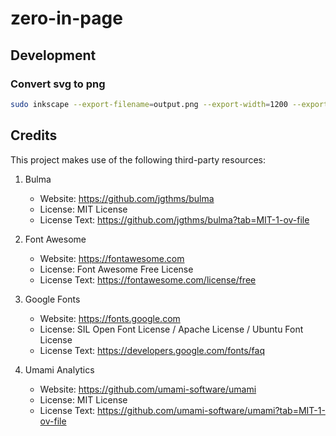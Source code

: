 # zero-in-page

## Development

### Convert svg to png

```bash
sudo inkscape --export-filename=output.png --export-width=1200 --export-height=630 og-image.svg
```

## Credits

This project makes use of the following third-party resources:

1. Bulma

   - Website: https://github.com/jgthms/bulma
   - License: MIT License
   - License Text: https://github.com/jgthms/bulma?tab=MIT-1-ov-file

2. Font Awesome

   - Website: https://fontawesome.com
   - License: Font Awesome Free License
   - License Text: https://fontawesome.com/license/free

3. Google Fonts

   - Website: https://fonts.google.com
   - License: SIL Open Font License / Apache License / Ubuntu Font License
   - License Text: https://developers.google.com/fonts/faq

4. Umami Analytics
   - Website: https://github.com/umami-software/umami
   - License: MIT License
   - License Text: https://github.com/umami-software/umami?tab=MIT-1-ov-file
